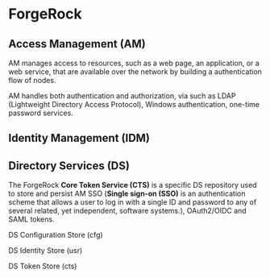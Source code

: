 # ForgeRock

## Access Management (AM)

AM manages access to resources, such as a web page, an application, or a web service, that are available over the network by building a authentication flow of nodes.

AM handles both authentication and authorization, via such as LDAP (Lightweight Directory Access Protocol), Windows authentication, one-time password services.

## Identity Management (IDM)

## Directory Services (DS)

The ForgeRock **Core Token Service (CTS)** is a specific DS repository used to store and persist AM SSO (**Single sign-on (SSO)** is an authentication scheme that allows a user to log in with a single ID and password to any of several related, yet independent, software systems.), OAuth2/OIDC and SAML tokens.

DS Configuration Store (cfg)

DS Identity Store (usr)

DS Token Store (cts)